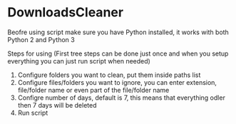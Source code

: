 # DownloadsCleaner
Beofre using script make sure you have Python installed, it works with both Python 2 and Python 3

Steps for using (First tree steps can be done just once and when you setup everything you can just run script when needed)
1. Configure folders you want to clean, put them inside paths list
2. Configure files/folders you want to ignore, you can enter extension, file/folder name or even part of the file/folder name
3. Configre number of days, default is 7, this means that everything odler then 7 days will be deleted
4. Run script


